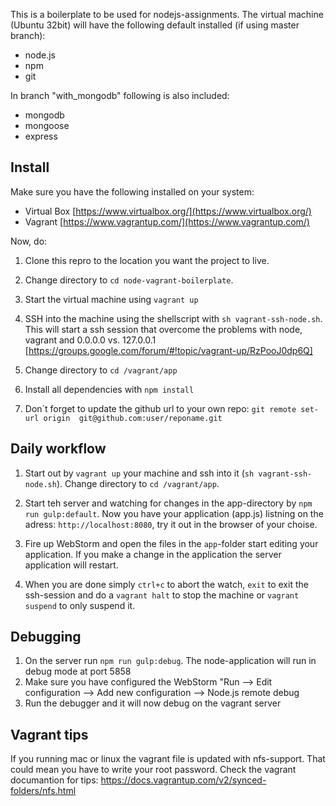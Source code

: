 This is a boilerplate to be used for nodejs-assignments. The virtual machine (Ubuntu 32bit) 
will have the following default installed (if using master branch):
* node.js
* npm
* git 

In branch "with_mongodb" following is also included:
* mongodb
* mongoose
* express

## Install
Make sure you have the following installed on your system:
* Virtual Box [https://www.virtualbox.org/](https://www.virtualbox.org/)
* Vagrant [https://www.vagrantup.com/](https://www.vagrantup.com/)

Now, do:

1. Clone this repro to the location you want the project to live. 

2. Change directory to `cd node-vagrant-boilerplate`. 

3. Start the virtual machine using `vagrant up` 

4. SSH into the machine using the shellscript with `sh vagrant-ssh-node.sh`. This will start a ssh session that overcome the 
problems with node, vagrant and 0.0.0.0 vs. 127.0.0.1 [https://groups.google.com/forum/#!topic/vagrant-up/RzPooJ0dp6Q]

5. Change directory to `cd /vagrant/app`

6. Install all dependencies with `npm install`

7.  Don´t forget to update the github url to your own repo: `git remote set-url origin  git@github.com:user/reponame.git`


## Daily workflow
1. Start out by `vagrant up` your machine and ssh into it (`sh vagrant-ssh-node.sh`). Change directory to `cd /vagrant/app`.

2. Start teh server and watching for changes in the app-directory 
by `npm run gulp:default`. 
Now you have your application (app.js) listning on the adress: `http://localhost:8080`, 
try it out in the browser of your choise.

3. Fire up WebStorm
and open the files in the `app`-folder start editing your application. 
If you make a change in the application the server application will restart.

4. When you are done simply `ctrl+c` to abort the watch, `exit` to  exit the ssh-session and do a `vagrant halt` to stop the machine or `vagrant suspend` to only suspend it.

## Debugging
1. On the server run `npm run gulp:debug`. The node-application will run in debug mode at port 5858
2. Make sure you have configured the WebStorm "Run --> Edit configuration --> Add new configuration --> Node.js remote debug
3. Run the debugger and it will now debug on the vagrant server

## Vagrant tips
If you running mac or linux the vagrant file is updated with nfs-support. That could mean you have to write your root password. Check the vagrant documantion for tips: https://docs.vagrantup.com/v2/synced-folders/nfs.html
